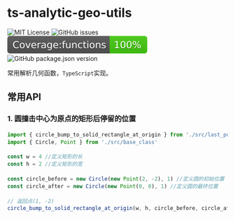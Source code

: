 # ts-analytic-geo-utils

![MIT License](https://img.shields.io/bower/l/bootstrap)  ![GitHub issues](https://img.shields.io/github/issues/threecifanggen/ts_analytic_geo_utils)  ![badge-funcs](./badges/badge-functions.svg)  ![GitHub package.json version](https://img.shields.io/github/package-json/v/threecifanggen/ts_analytic_geo_utils)

常用解析几何函数，`TypeScript`实现。

## 常用API

### 1. 圆撞击中心为原点的矩形后停留的位置

```typescript
import { circle_bump_to_solid_rectangle_at_origin } from './src/last_position'
import { Circle, Point } from './src/base_class'

const w = 4 //定义矩形的长
const h = 2 //定义矩形的宽

const circle_before = new Circle(new Point(2, -2), 1) //定义圆的初始位置
const circle_after = new Circle(new Point(0, 0), 1) //定义圆的最终位置

// 返回点(1, -2)
circle_bump_to_solid_rectangle_at_origin(w, h, circle_before, circle_after)
```

